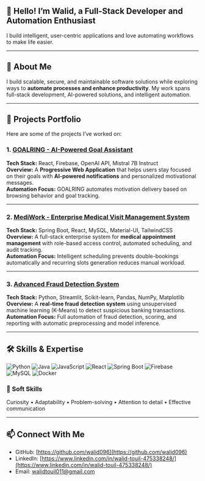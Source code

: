 ## 👋 Hello! I’m Walid, a Full-Stack Developer and Automation Enthusiast  
I build intelligent, user-centric applications and love automating workflows to make life easier.

---

## 🌟 About Me
I build scalable, secure, and maintainable software solutions while exploring ways to **automate processes and enhance productivity**. My work spans full-stack development, AI-powered solutions, and intelligent automation.

---

## 💼 Projects Portfolio

Here are some of the projects I’ve worked on:

### 1. [GOALRING - AI-Powered Goal Assistant](https://github.com/walid096/Goalring)
**Tech Stack:** React, Firebase, OpenAI API, Mistral 7B Instruct  
**Overview:** A **Progressive Web Application** that helps users stay focused on their goals with **AI-powered notifications** and personalized motivational messages.  
**Automation Focus:** GOALRING automates motivation delivery based on browsing behavior and goal tracking.

---

### 2. [MediWork - Enterprise Medical Visit Management System](https://github.com/walid096/mediwork)
**Tech Stack:** Spring Boot, React, MySQL, Material-UI, TailwindCSS  
**Overview:** A full-stack enterprise system for **medical appointment management** with role-based access control, automated scheduling, and audit tracking.  
**Automation Focus:** Intelligent scheduling prevents double-bookings automatically and recurring slots generation reduces manual workload.

---

### 3. [Advanced Fraud Detection System](https://github.com/walid096/fraud-detection-app)
**Tech Stack:** Python, Streamlit, Scikit-learn, Pandas, NumPy, Matplotlib  
**Overview:** A **real-time fraud detection system** using unsupervised machine learning (K-Means) to detect suspicious banking transactions.  
**Automation Focus:** Full automation of fraud detection, scoring, and reporting with automatic preprocessing and model inference.

---

## 🛠️ Skills & Expertise

![Python](https://img.shields.io/badge/Python-3776AB?style=for-the-badge&logo=python&logoColor=white)
![Java](https://img.shields.io/badge/Java-007396?style=for-the-badge&logo=java&logoColor=white)
![JavaScript](https://img.shields.io/badge/JavaScript-F7DF1E?style=for-the-badge&logo=javascript&logoColor=black)
![React](https://img.shields.io/badge/React-61DAFB?style=for-the-badge&logo=react&logoColor=black)
![Spring Boot](https://img.shields.io/badge/SpringBoot-6DB33F?style=for-the-badge&logo=spring&logoColor=white)
![Firebase](https://img.shields.io/badge/Firebase-FFCA28?style=for-the-badge&logo=firebase&logoColor=black)
![MySQL](https://img.shields.io/badge/MySQL-4479A1?style=for-the-badge&logo=mysql&logoColor=white)
![Docker](https://img.shields.io/badge/Docker-2496ED?style=for-the-badge&logo=docker&logoColor=white)

### 🌱 Soft Skills
Curiosity • Adaptability • Problem-solving • Attention to detail • Effective communication  

---

## 📫 Connect With Me
- GitHub: [https://github.com/walid096](https://github.com/walid096)  
- LinkedIn: [https://www.linkedin.com/in/walid-touil-475338248/](https://www.linkedin.com/in/walid-touil-475338248/)  
- Email: walidtouil011@gmail.com
